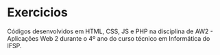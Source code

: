 # Exercicios
Códigos desenvolvidos em HTML, CSS, JS e PHP na disciplina de AW2 - Aplicações Web 2 durante o 4º ano do curso técnico em Informática do IFSP. 
